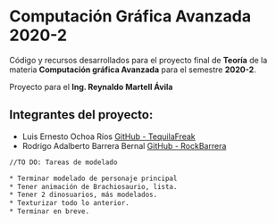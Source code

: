 # Computación Gráfica Avanzada 2020-2
Código y recursos desarrollados para el proyecto final de **Teoría** de la materia **Computación gráfica Avanzada** para el semestre **2020-2**.

Proyecto para el **Ing. Reynaldo Martell Ávila**

## Integrantes del proyecto:

- Luis Ernesto Ochoa Ríos  [GitHub - TequilaFreak](https://github.com/Leor8a)
- Rodrigo Adalberto Barrera Bernal [GitHub - RockBarrera](https://github.com/rockbarrera/)



```bash
//TO DO: Tareas de modelado

* Terminar modelado de personaje principal
* Tener animación de Brachiosaurio, lista. 
* Tener 2 dinosuarios, más modelados.
* Texturizar todo lo anterior.
* Terminar en breve.

```